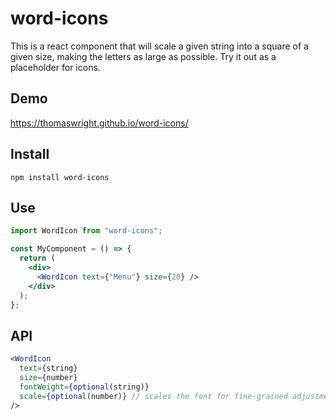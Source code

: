 # word-icons

This is a react component that will scale a given string
into a square of a given size, making the letters as large as possible.
Try it out as a placeholder for icons.

## Demo

https://thomaswright.github.io/word-icons/

## Install

`npm install word-icons`

## Use

```jsx
import WordIcon from "word-icons";

const MyComponent = () => {
  return (
    <div>
      <WordIcon text={"Menu"} size={20} />
    </div>
  );
};
```

## API

```jsx
<WordIcon
  text={string}
  size={number}
  fontWeight={optional(string)}
  scale={optional(number)} // scales the font for fine-grained adjustment
/>
```
